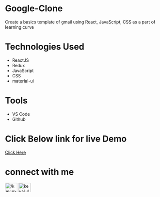# Google-Clone
Create a basics template of gmail using React, JavaScript, CSS  as a part of learning curve

# Technologies Used
* ReactJS
*  Redux
* JavaScript
* CSS
* material-ui

# Tools 
* VS Code
* Github

<!-- # Demo Photos -->







 

# Click Below link for live Demo
 <a href = " ">     Click Here  </a>






# connect with me





<!-- <h3 align="left">Connect with me:</h3> -->
<p align="left" margin="10px">
<a href="https://linkedin.com/in//keyur-diwan-889a59189" target="blank"><img align="center" src="https://raw.githubusercontent.com/rahuldkjain/github-profile-readme-generator/master/src/images/icons/Social/linked-in-alt.svg" alt="/keyur-diwan-889a59189" height="30" width="40" /></a>
<a href="https://twitter.com/keval_diwan" target="blank"><img align="center" src="https://raw.githubusercontent.com/rahuldkjain/github-profile-readme-generator/master/src/images/icons/Social/twitter.svg" alt="keval_diwan" height="30" width="40" /></a>


</p>


